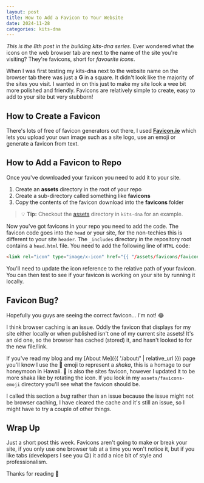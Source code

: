 ```yaml
---
layout: post
title: How to Add a Favicon to Your Website
date: 2024-11-28
categories: kits-dna
---
```

*This is the 8th post in the building kits-dna series.* Ever wondered what the icons on the web browser tab are next to the name of the site you're visiting? They're favicons, short for *favourite icons*.

When I was first testing my kits-dna next to the website name on the browser tab there was just a **G** in a square. It didn't look like the majority of the sites you visit. I wanted in on this just to make my site look a wee bit more polished and friendly. Favicons are relatively simple to create, easy to add to your site but very stubborn!

## How to Create a Favicon

There's lots of free of favicon generators out there, I used [**Favicon.io**](https://favicon.io/) which lets you upload your own image such as a site logo, use an emoji or generate a favicon from text.

## How to Add a Favicon to Repo

Once you've downloaded your favicon you need to add it to your site.

1. Create an **assets** directory in the root of your repo
2. Create a sub-directory called something like **favicons**
3. Copy the contents of the favicon download into the **favicons** folder

> :bulb: **Tip:** Checkout the [assets](https://github.com/makendon/kits-dna/tree/main/assets) directory in `kits-dna` for an example.

Now you've got favicons in your repo you need to add the code. The favicon code goes into the `head` or your site, for the non-techies this is different to your site `header`. The `_includes` directory in the repository root contains a `head.html` file. You need to add the following line of `HTML` code:

```html
<link rel="icon" type="image/x-icon" href="{{ "/assets/favicons/favicon.ico" | relative_url }}">
```

You'll need to update the icon reference to the relative path of your favicon. You can then test to see if your favicon is working on your site by running it locally.

## Favicon Bug?

Hopefully you guys are seeing the correct favicon... I'm not! :joy:

I think browser caching is an issue. Oddly the favicon that displays for my site either locally or when published isn't one of my current site assets! It's an old one, so the browser has cached (stored) it, and hasn't looked to for the new file/link.

If you've read my blog and my [About Me]({{ '/about/' | relative_url }}) page you'll know I use the :call_me_hand: emoji to represent a *shaka*, this is a homage to our honeymoon in Hawaii. :call_me_hand: is also the sites favicon, however I updated it to be more shaka like by rotating the icon. If you look in my `assets/favicons-emoji` directory you'll see what the favicon should be.

I called this section a *bug* rather than an issue because the issue might not be browser caching, I have cleared the cache and it's still an issue, so I might have to try a couple of other things.

## Wrap Up

Just a short post this week. Favicons aren't going to make or break your site, if you only use one browser tab at a time you won't notice it, but if you like tabs (developers I see you :wink:) it add a nice bit of style and professionalism.

Thanks for reading :call_me_hand:
